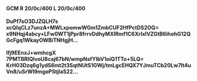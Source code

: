 #### GCM R 20/0c/400 L 20/0c/400
**DuPf7sO3DJZQLH7s**<br/>**xcQIqCLz7unzA+MWLxpomwWGm1ZmbCUF2HfPctDS2OQ=**<br/>**x9NHqj4abcy+LFw0WT1jPpr8frrvDdhyMXIRmf1C6XrlxlVZGtB6ihohG12QGcFgq1WkayOWBiTNHgjH...**<br/><br/>
**Ifj9EEnxJ+wmhcgX**<br/>**7PMTBRIQlvoU8caj67bN/wmpNsfYlbV1oiQ1TTo+5LQ=**<br/>**KrH03Dzq6g1ydS6mt2t3SqtNUtS1GWj/tmLgcEHQX7YJmuTCb20Lw7It4uVn8/uSrWl9mgoPStjIaS22...**